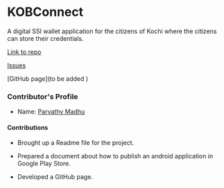 # KOBConnect


A digital SSI wallet application for the citizens of Kochi where the citizens can store their credentials.​

[Link to repo](https://github.com/hyperledgerkochi/KOBConnect)

[Issues](https://github.com/hyperledgerkochi/KOBConnect/issues)

[GitHub page](to be added )

### Contributor's Profile

 - Name: [Parvathy Madhu](https://github.com/parvathy-madhu/)

#### Contributions

* Brought up a Readme file for the project.​

* Prepared a document about how to publish an android application in Google Play Store.

* Developed a GitHub page.